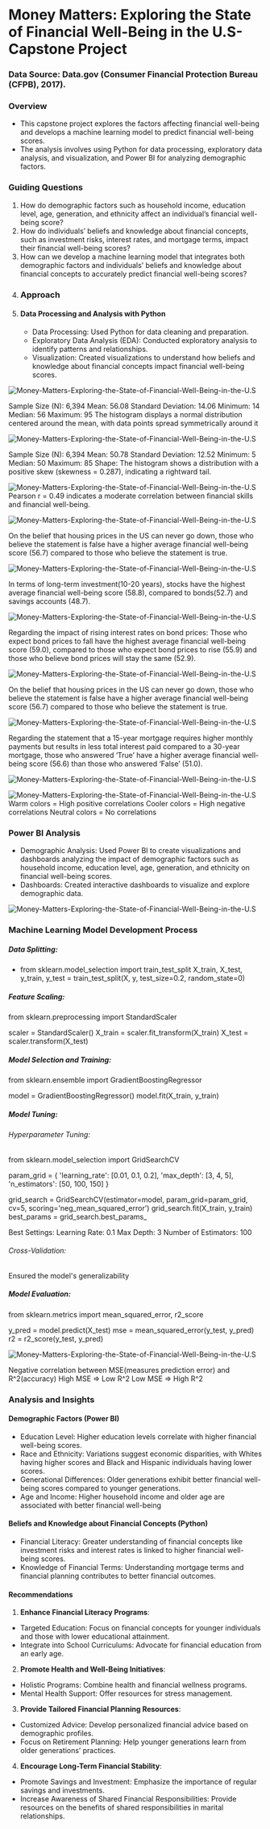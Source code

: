 # Money Matters: Exploring the State of Financial Well-Being in the U.S-Capstone Project
### Data Source: Data.gov (Consumer Financial Protection Bureau (CFPB), 2017).

### Overview
- This capstone project explores the factors affecting financial well-being and develops a machine learning model to predict financial well-being scores.
- The analysis involves using Python for data processing, exploratory data analysis, and visualization, and Power BI for analyzing demographic factors.
### Guiding Questions
1. How do demographic factors such as household income, education level, age, generation, and ethnicity affect an individual’s financial well-being score?
2. How do individuals’ beliefs and knowledge about financial concepts, such as investment risks, interest rates, and mortgage terms, impact their financial well-being scores?
3. How can we develop a machine learning model that integrates both demographic factors and individuals’ beliefs and knowledge about financial concepts to accurately predict financial well-being scores?
4. ### Approach
5. #### Data Processing and Analysis with Python
   - Data Processing: Used Python for data cleaning and preparation.
   - Exploratory Data Analysis (EDA): Conducted exploratory analysis to identify patterns and relationships.
   - Visualization: Created visualizations to understand how beliefs and knowledge about financial concepts impact financial well-being scores.
  
![Money-Matters-Exploring-the-State-of-Financial-Well-Being-in-the-U.S](images/Distribution%20of%20Financial%20Wellbeing.png)

Sample Size (N): 6,394
Mean: 56.08
Standard Deviation: 14.06
Minimum: 14
Median: 56
Maximum: 95
The histogram displays a normal distribution centered around the mean, with data points spread symmetrically around it
   
![Money-Matters-Exploring-the-State-of-Financial-Well-Being-in-the-U.S](images/Distribution%20of%20Financial%20Skills.png)

   Sample Size (N): 6,394
Mean: 50.78
Standard Deviation: 12.52
Minimum: 5
Median: 50
Maximum: 85
Shape: The histogram shows a distribution with a positive skew (skewness = 0.287), indicating a rightward tail.

![Money-Matters-Exploring-the-State-of-Financial-Well-Being-in-the-U.S](images/Financial%20well%20being%20by%20Financial%20Skills.png)
 Pearson r = 0.49 indicates a moderate correlation between financial skills and financial well-being.

 ![Money-Matters-Exploring-the-State-of-Financial-Well-Being-in-the-U.S](images/Average%20Financial%20Wellbeing%20by%20HousingMarketLosses.png)

On the belief that housing prices in the US can never go down, those who believe the statement is false have a higher average financial well-being score (56.7) 
compared to those who believe the statement is true. 

![Money-Matters-Exploring-the-State-of-Financial-Well-Being-in-the-U.S](images/Average%20Financial%20Wellbeing%20by%20LongTermReturns.png)
   
 In terms of long-term investment(10-20 years), stocks have the highest average financial well-being score (58.8), compared to bonds(52.7) and savings accounts (48.7).

![Money-Matters-Exploring-the-State-of-Financial-Well-Being-in-the-U.S](images/Financial%20Wellbeing%20by%20BondsInterestRates.png)

Regarding the impact of rising interest rates on bond prices: Those who expect bond prices to fall have the highest average financial well-being score (59.0), compared 
to those who expect bond prices to rise (55.9) and those who believe bond prices will stay the same (52.9).

![Money-Matters-Exploring-the-State-of-Financial-Well-Being-in-the-U.S](images/Average%20Financial%20Wellbeing%20by%20HousingMarketLosses.png)

 On the belief that housing prices in the US can never go down, those who believe the statement is false have a higher average financial well-being score (56.7) 
 compared to those who believe the statement is true. 

![Money-Matters-Exploring-the-State-of-Financial-Well-Being-in-the-U.S](images/Financial%20well%20being%20by%20Mortgage%20Interest%20Rate.png)
   
 Regarding the statement that a 15-year mortgage requires higher monthly payments but results in less total interest paid compared to a 30-year mortgage, those 
 who answered ‘True’ have a higher average financial well-being score (56.6) than those who answered ‘False’ (51.0).
  
![Money-Matters-Exploring-the-State-of-Financial-Well-Being-in-the-U.S](images/Average%20Financial%20Wellbeing%20by%20StocksVsBondsVolatility.png)
   
![Money-Matters-Exploring-the-State-of-Financial-Well-Being-in-the-U.S](images/Correlation%20Heatmap.png)
 Warm colors = High positive correlations
Cooler colors = High negative correlations
Neutral colors = No correlations


   
 ### Power BI Analysis
 
  - Demographic Analysis: Used Power BI to create visualizations and dashboards analyzing the impact of demographic factors such as household income, education level, age, generation, and ethnicity on financial well-being scores.
  - Dashboards: Created interactive dashboards to visualize and explore demographic data.

![Money-Matters-Exploring-the-State-of-Financial-Well-Being-in-the-U.S](images/Financial%20Wellbeing%20Power%20BI%20Dashboard.png)
   
   
 ### Machine Learning Model Development Process
 ##### Data Splitting:
   - from sklearn.model_selection import train_test_split
X_train, X_test, y_train, y_test = train_test_split(X, y, test_size=0.2, random_state=0)
##### Feature Scaling:
from sklearn.preprocessing import StandardScaler

scaler = StandardScaler()
X_train = scaler.fit_transform(X_train)
X_test = scaler.transform(X_test)
##### Model Selection and Training:
from sklearn.ensemble import GradientBoostingRegressor

model = GradientBoostingRegressor()
model.fit(X_train, y_train)
##### Model Tuning:
###### Hyperparameter Tuning:
from sklearn.model_selection import GridSearchCV

param_grid = {
    'learning_rate': [0.01, 0.1, 0.2],
    'max_depth': [3, 4, 5],
    'n_estimators': [50, 100, 150]
}

grid_search = GridSearchCV(estimator=model, param_grid=param_grid, cv=5, scoring='neg_mean_squared_error')
grid_search.fit(X_train, y_train)
best_params = grid_search.best_params_

Best Settings:
Learning Rate: 0.1
Max Depth: 3
Number of Estimators: 100
###### Cross-Validation: 
Ensured the model's generalizability
##### Model Evaluation:
from sklearn.metrics import mean_squared_error, r2_score

y_pred = model.predict(X_test)
mse = mean_squared_error(y_test, y_pred)
r2 = r2_score(y_test, y_pred)

![Money-Matters-Exploring-the-State-of-Financial-Well-Being-in-the-U.S](images/Perfoamnce%20Metric%20model.png)
 
Negative correlation between MSE(measures prediction error) and R^2(accuracy)
High MSE => Low R^2
Low MSE => High R^2


   

### Analysis and Insights
#### Demographic Factors (Power BI)
- Education Level: Higher education levels correlate with higher financial well-being scores.
- Race and Ethnicity: Variations suggest economic disparities, with Whites having higher scores and Black and Hispanic individuals having lower scores.
- Generational Differences: Older generations exhibit better financial well-being scores compared to younger generations.
- Age and Income: Higher household income and older age are associated with better financial well-being

#### Beliefs and Knowledge about Financial Concepts (Python)
- Financial Literacy: Greater understanding of financial concepts like investment risks and interest rates is linked to higher financial well-being scores.
- Knowledge of Financial Terms: Understanding mortgage terms and financial planning contributes to better financial outcomes.
#### Recommendations
1. **Enhance Financial Literacy Programs**:
  - Targeted Education: Focus on financial concepts for younger individuals and those with lower educational attainment.
  - Integrate into School Curriculums: Advocate for financial education from an early age.
2. **Promote Health and Well-Being Initiatives**:
  - Holistic Programs: Combine health and financial wellness programs.
  - Mental Health Support: Offer resources for stress management.
3. **Provide Tailored Financial Planning Resources**:
  - Customized Advice: Develop personalized financial advice based on demographic profiles.
  - Focus on Retirement Planning: Help younger generations learn from older generations’ practices.
4. **Encourage Long-Term Financial Stability**:
  - Promote Savings and Investment: Emphasize the importance of regular savings and investments.
  - Increase Awareness of Shared Financial Responsibilities: Provide resources on the benefits of shared responsibilities in marital relationships.









